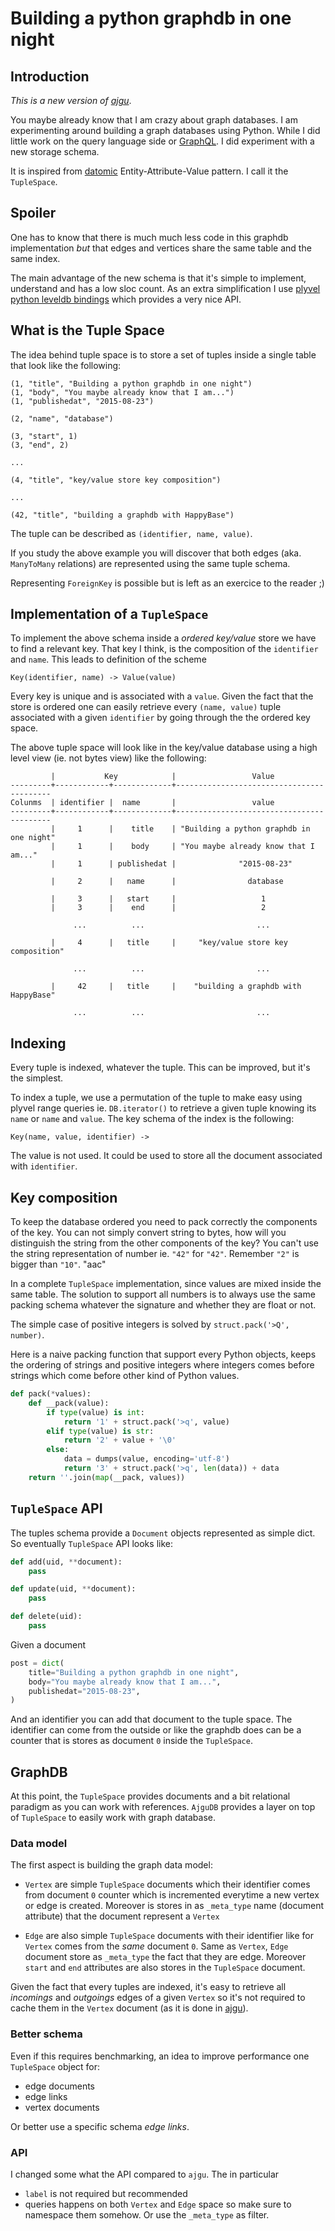 # Building a python graphdb in one night

## Introduction

*This is a new version of [ajgu](https://pypi.python.org/pypi/ajgu)*.

You maybe already know that I am crazy about graph databases. I am experimenting
around building a graph databases using Python. While I did little work on the
query language side or [GraphQL](https://github.com/graphql/). I did experiment
with a new storage schema.

It is inspired from [datomic](https://docs.datomic.com/) Entity-Attribute-Value
pattern. I call it the `TupleSpace`.

## Spoiler

One has to know that there is much much less code in this graphdb
implementation *but* that edges and vertices share the same table and the
same index. 
  
The main advantage of the new schema is that it's simple to implement,
understand and has a low sloc count. As an extra simplification I use
[plyvel python leveldb bindings](https://plyvel.readthedocs.org/en/latest/)
which provides a very nice API.

## What is the Tuple Space

The idea behind tuple space is to store a set of tuples inside a single
table that look like the following:


```
(1, "title", "Building a python graphdb in one night")
(1, "body", "You maybe already know that I am...")
(1, "publishedat", "2015-08-23")

(2, "name", "database")

(3, "start", 1)
(3, "end", 2)

...

(4, "title", "key/value store key composition")

...

(42, "title", "building a graphdb with HappyBase")
```

The tuple can be described as `(identifier, name, value)`.

If you study the above example you will discover that both edges (aka.
`ManyToMany` relations) are represented using the same tuple schema.

Representing `ForeignKey` is possible but is left as an exercice to
the reader ;)

## Implementation of a `TupleSpace`

To implement the above schema inside a *ordered key/value* store we have
to find a relevant key. That key I think, is the composition of the `identifier`
and `name`. This leads to definition of the scheme

```
Key(identifier, name) -> Value(value)
```

Every key is unique and is associated with a `value`. Given the fact that the
store is ordered one can easily retrieve every `(name, value)` tuple associated
with a given `identifier` by going through the the ordered key space.

The above tuple space will look like in the key/value database using a high
level view (ie. not bytes view) like the following:

```
         |           Key            |                 Value
---------+------------+-------------+------------------------------------------
Colunms  | identifier |  name       |                 value
---------+------------+-------------+------------------------------------------
         |     1      |    title    | "Building a python graphdb in one night"
         |     1      |    body     | "You maybe already know that I am..."
         |     1      | publishedat |              "2015-08-23"

         |     2      |   name      |                database

         |     3      |   start     |                   1
         |     3      |    end      |                   2

              ...          ...                         ...

         |     4      |   title     |     "key/value store key composition"

              ...          ...                         ...

         |     42     |   title     |    "building a graphdb with HappyBase"

              ...          ...                         ...

```

## Indexing

Every tuple is indexed, whatever the tuple. This can be improved, but it's
the simplest.

To index a tuple, we use a permutation of the tuple to make easy using
plyvel range queries ie. `DB.iterator()` to retrieve a given tuple knowing
its `name` or `name` and `value`. The key schema of the index is the following:


```
Key(name, value, identifier) ->
```

The value is not used. It could be used to store all the document associated
with `identifier`.


## Key composition

To keep the database ordered you need to pack correctly the components of
the key. You can not simply convert string to bytes, how will you distinguish
the string from the other components of the key? You can't use the string
representation of number ie. `"42"` for `"42"`. Remember `"2"` is bigger
than `"10"`. "aac"

In a complete `TupleSpace` implementation, since values are mixed inside the
same table. The solution to support all numbers is to always use the same
packing schema whatever the signature and whether they are float or not.

The simple case of positive integers is solved by `struct.pack('>Q', number)`.

Here is a naive packing function that support every Python objects, keeps
the ordering of strings and positive integers where integers comes before
strings which come before other kind of Python values.

```python
def pack(*values):
    def __pack(value):
        if type(value) is int:
            return '1' + struct.pack('>q', value)
        elif type(value) is str:
            return '2' + value + '\0'
        else:
            data = dumps(value, encoding='utf-8')
            return '3' + struct.pack('>q', len(data)) + data
    return ''.join(map(__pack, values))

```

## `TupleSpace` API


The tuples schema provide a `Document` objects represented as simple dict.
So eventually `TupleSpace` API looks like:

```python
def add(uid, **document):
    pass

def update(uid, **document):
    pass

def delete(uid):
    pass
```
    
Given a document
    
```python
post = dict(
    title="Building a python graphdb in one night",
    body="You maybe already know that I am...",
    publishedat="2015-08-23",
)
```

And an identifier you can add that document to the tuple space.
The identifier can come from the outside or like the graphdb does
can be a counter that is stores as document `0` inside the `TupleSpace`.


## GraphDB

At this point,  the `TupleSpace` provides documents and a bit relational
paradigm as you can work with references. `AjguDB` provides a layer on top
of `TupleSpace` to easily work with graph database.

### Data model

The first aspect is building the graph data model:

- `Vertex` are simple `TupleSpace` documents which their identifier comes from
  document `0` counter which is incremented everytime a new vertex or edge
  is created. Moreover is stores in as `_meta_type` name (document attribute)
  that the document represent a `Vertex`

- `Edge` are also simple `TupleSpace` documents with their identifier like for
  `Vertex` comes from the *same* document `0`. Same as `Vertex`, `Edge` document
  store as `_meta_type` the fact that they are edge. Moreover `start` and `end`
  attributes are also stores in the `TupleSpace` document.

Given the fact that every tuples are indexed, it's easy to retrieve
all *incomings* and *outgoings* edges of a given `Vertex` so it's not required
to cache them in the `Vertex` document (as it is done in
[ajgu](https://pypi.python.org/pypi/ajgu)).

### Better schema

Even if this requires benchmarking, an idea to improve performance one
`TupleSpace` object for:

- edge documents
- edge links
- vertex documents

Or better use a specific schema *edge links*.

### API

I changed some what the API compared to `ajgu`. The in particular

- `label` is not required but recommended
- queries happens on both `Vertex` and `Edge` space so make sure
  to namespace them somehow. Or use the `_meta_type` as filter.
